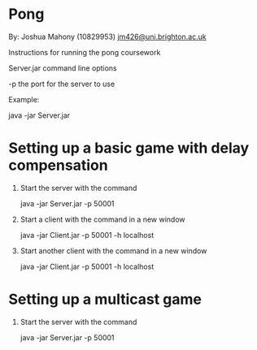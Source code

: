 Pong
====
By: Joshua Mahony (10829953) jm426@uni.brighton.ac.uk

Instructions for running the pong coursework

Server.jar command line options

-p the port for the server to use

Example:

java -jar Server.jar

Setting up a basic game with delay compensation
===============================================
1. Start the server with the command

   java -jar Server.jar -p 50001

2. Start a client with the command in a new window

   java -jar Client.jar -p 50001 -h localhost

3. Start another client with the command in a new window

   java -jar Client.jar -p 50001 -h localhost


Setting up a multicast game
===========================
1. Start the server with the command

   java -jar Server.jar -p 50001
